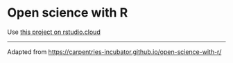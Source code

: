 # Open science with R

Use [this project on rstudio.cloud](https://rstudio.cloud/project/1133167)

---

Adapted from <https://carpentries-incubator.github.io/open-science-with-r/>

